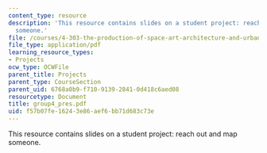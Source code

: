 ```yaml
---
content_type: resource
description: 'This resource contains slides on a student project: reach out and map
  someone.'
file: /courses/4-303-the-production-of-space-art-architecture-and-urbanism-in-dialogue-fall-2006/f57b07fe16243e86aef6bb71d683c73e_group4_pres.pdf
file_type: application/pdf
learning_resource_types:
- Projects
ocw_type: OCWFile
parent_title: Projects
parent_type: CourseSection
parent_uid: 6768a0b9-f710-9139-2841-0d418c6aed08
resourcetype: Document
title: group4_pres.pdf
uid: f57b07fe-1624-3e86-aef6-bb71d683c73e
---
```

This resource contains slides on a student project: reach out and map someone.

